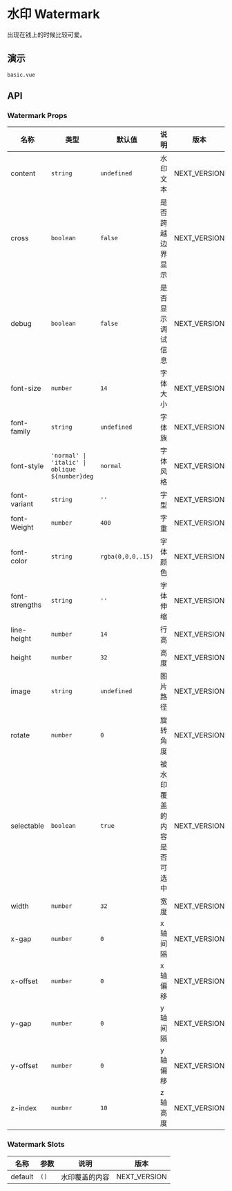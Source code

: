 # 水印 Watermark

出现在钱上的时候比较可爱。

## 演示

```demo
basic.vue
```

## API

### Watermark Props

| 名称 | 类型 | 默认值 | 说明 | 版本 |
| --- | --- | --- | --- | --- |
| content | `string` | `undefined` | 水印文本 | NEXT_VERSION |
| cross | `boolean` | `false` | 是否跨越边界显示 | NEXT_VERSION |
| debug | `boolean` | `false` | 是否显示调试信息 | NEXT_VERSION |
| font-size | `number` | `14` | 字体大小 | NEXT_VERSION |
| font-family | `string` | `undefined` | 字体族 | NEXT_VERSION |
| font-style | `'normal' \| 'italic' \| oblique ${number}deg` | `normal` | 字体风格 | NEXT_VERSION |
| font-variant | `string` | `''` | 字型 | NEXT_VERSION |
| font-Weight | `number` | `400` | 字重 | NEXT_VERSION |
| font-color | `string` | `rgba(0,0,0,.15)` | 字体颜色 | NEXT_VERSION |
| font-strengths | `string` | `''` | 字体伸缩 | NEXT_VERSION |
| line-height | `number` | `14` | 行高 | NEXT_VERSION |
| height | `number` | `32` | 高度 | NEXT_VERSION |
| image | `string` | `undefined` | 图片路径 | NEXT_VERSION |
| rotate | `number` | `0` | 旋转角度 | NEXT_VERSION |
| selectable | `boolean` | `true` | 被水印覆盖的内容是否可选中 | NEXT_VERSION |
| width | `number` | `32` | 宽度 | NEXT_VERSION |
| x-gap | `number` | `0` | x 轴间隔 | NEXT_VERSION |
| x-offset | `number` | `0` | x 轴偏移 | NEXT_VERSION |
| y-gap | `number` | `0` | y 轴间隔 | NEXT_VERSION |
| y-offset | `number` | `0` | y 轴偏移 | NEXT_VERSION |
| z-index | `number` | `10` | z 轴高度 | NEXT_VERSION |

### Watermark Slots

| 名称    | 参数 | 说明           | 版本         |
| ------- | ---- | -------------- | ------------ |
| default | `()` | 水印覆盖的内容 | NEXT_VERSION |

